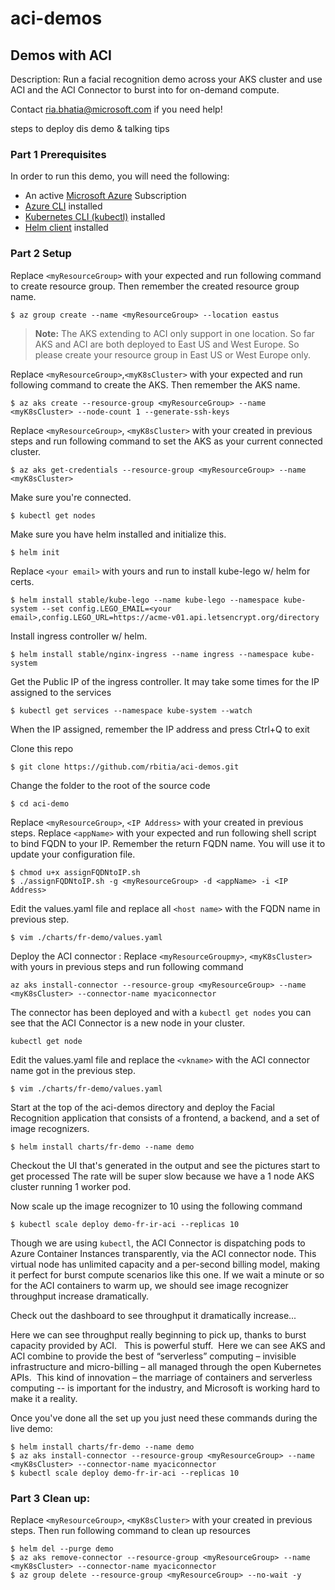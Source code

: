 # aci-demos

## Demos with ACI

Description: Run a facial recognition demo across your AKS cluster and use ACI and the ACI Connector to burst into for on-demand compute.

Contact ria.bhatia@microsoft.com if you need help!

steps to deploy dis demo & talking tips

### Part 1 Prerequisites

In order to run this demo, you will need the following:

- An active [Microsoft Azure](https://azure.microsoft.com/en-us/free "Microsoft Azure") Subscription
- [Azure CLI](https://docs.microsoft.com/en-us/cli/azure/overview?view=azure-cli-latest "Azure CLI") installed
- [Kubernetes CLI (kubectl)](https://kubernetes.io/docs/tasks/tools/install-kubectl/ "Kubernetes CLI (kubectl)") installed
- [Helm client](https://docs.helm.sh/using_helm/#installing-helm) installed

### Part 2 Setup
Replace `<myResourceGroup>` with your expected and run following command to create resource group. Then remember the created resource group name.

```
$ az group create --name <myResourceGroup> --location eastus
```

> **Note:** The AKS extending to ACI only support in one location. So far AKS and ACI are both deployed to East US and West Europe. So please create your resource group in East US or West Europe only.

Replace `<myResourceGroup>`,`<myK8sCluster>` with your expected and run following command to create the AKS. Then remember the AKS name.

```
$ az aks create --resource-group <myResourceGroup> --name <myK8sCluster> --node-count 1 --generate-ssh-keys
```

Replace `<myResourceGroup>`, `<myK8sCluster>` with your created in previous steps and run following command to set the AKS as your current connected cluster.

```
$ az aks get-credentials --resource-group <myResourceGroup> --name <myK8sCluster>
```

Make sure you're connected.

```
$ kubectl get nodes
```

Make sure you have helm installed and initialize this.
```
$ helm init
```

Replace `<your email>` with yours and run to install kube-lego w/ helm for certs.

```
$ helm install stable/kube-lego --name kube-lego --namespace kube-system --set config.LEGO_EMAIL=<your email>,config.LEGO_URL=https://acme-v01.api.letsencrypt.org/directory
```

Install ingress controller w/ helm.

```
$ helm install stable/nginx-ingress --name ingress --namespace kube-system
```

Get the Public IP of the ingress controller. It may take some times for the IP assigned to the services

```
$ kubectl get services --namespace kube-system --watch
```

When the IP assigned, remember the IP address and press Ctrl+Q to exit

Clone this repo
```
$ git clone https://github.com/rbitia/aci-demos.git
```

Change the folder to the root of the source code
```
$ cd aci-demo
```

Replace `<myResourceGroup>`, `<IP Address>` with your created in previous steps. Replace `<appName>` with your expected and run following shell script to bind FQDN to your IP. Remember the return FQDN name. You will use it to update your configuration file.

```
$ chmod u+x assignFQDNtoIP.sh
$ ./assignFQDNtoIP.sh -g <myResourceGroup> -d <appName> -i <IP Address>
```

Edit the values.yaml file and replace all `<host name>` with the FQDN name in previous step.
```
$ vim ./charts/fr-demo/values.yaml 
```

Deploy the ACI connector :
Replace `<myResourceGroupmy>`, `<myK8sCluster>` with yours in previous steps and run following command

```
az aks install-connector --resource-group <myResourceGroup> --name <myK8sCluster> --connector-name myaciconnector
```

The connector has been deployed and with a `kubectl get nodes` you can see that the ACI Connector is a new node in your cluster.

```
kubectl get node
```

Edit the values.yaml file and replace the `<vkname>` with the ACI connector name got in the previous step.
```
$ vim ./charts/fr-demo/values.yaml 
```

Start at the top of the aci-demos directory and deploy the Facial Recognition application that consists of a frontend, a backend, and a set of image recognizers.

```
$ helm install charts/fr-demo --name demo
```

Checkout the UI that's generated in the output and see the pictures start to get processed
The rate will be super slow because we have a 1 node AKS cluster running 1 worker pod.

Now scale up the image recognizer to 10 using the following command

```
$ kubectl scale deploy demo-fr-ir-aci --replicas 10
```
Though we are using `kubectl`, the ACI Connector is dispatching pods to Azure Container Instances transparently, via the ACI connector node.
This virtual node has unlimited capacity and a per-second billing model, making it perfect for burst compute scenarios like this one.
If we wait a minute or so for the ACI containers to warm up, we should see image recognizer throughput increase dramatically.

Check out the dashboard to see throughput it dramatically increase...

Here we can see throughput really beginning to pick up, thanks to burst capacity provided by ACI.
 
This is powerful stuff.  Here we can see AKS and ACI combine to provide the best of “serverless” computing – invisible infrastructure and micro-billing – all managed through the open Kubernetes APIs.  This kind of innovation – the marriage of containers and serverless computing -- is important for the industry, and Microsoft is working hard to make it a reality.


Once you've done all the set up you just need these commands during the live demo:
```
$ helm install charts/fr-demo --name demo
$ az aks install-connector --resource-group <myResourceGroup> --name <myK8sCluster> --connector-name myaciconnector
$ kubectl scale deploy demo-fr-ir-aci --replicas 10
```


### Part 3 Clean up:

Replace `<myResourceGroup>`, `<myK8sCluster>` with your created in previous steps. Then run following command to clean up resources

```
$ helm del --purge demo
$ az aks remove-connector --resource-group <myResourceGroup> --name <myK8sCluster> --connector-name myaciconnector
$ az group delete --resource-group <myResourceGroup> --no-wait -y
```
